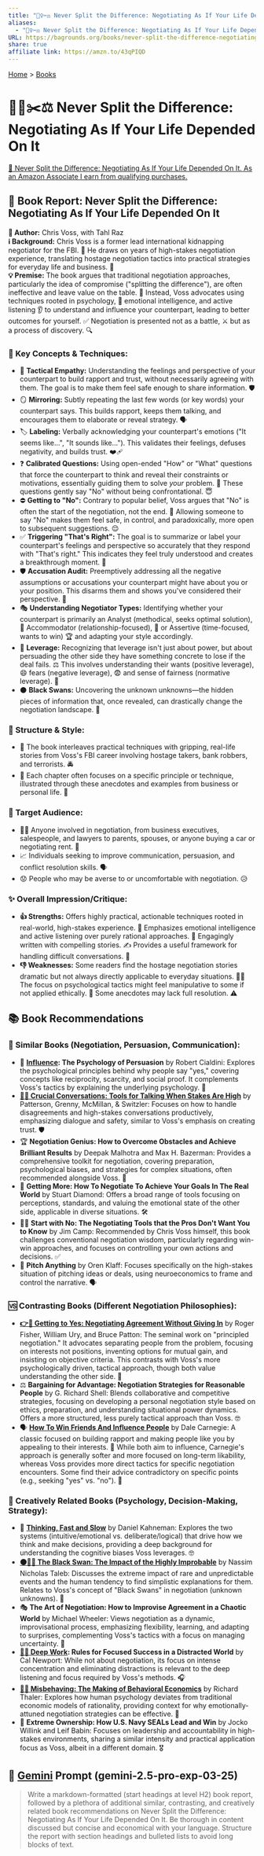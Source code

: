 ```yaml
---
title: "🙅‍♀️✂️⚖️ Never Split the Difference: Negotiating As If Your Life Depended On It"
aliases:
  - "🙅‍♀️✂️⚖️ Never Split the Difference: Negotiating As If Your Life Depended On It"
URL: https://bagrounds.org/books/never-split-the-difference-negotiating-as-if-your-life-depended-on-it
share: true
affiliate link: https://amzn.to/43qPIQD
---
```

[Home](../index.md) > [Books](./index.md)  
# 🙅‍♀️✂️⚖️ Never Split the Difference: Negotiating As If Your Life Depended On It  
[🛒 Never Split the Difference: Negotiating As If Your Life Depended On It. As an Amazon Associate I earn from qualifying purchases.](https://amzn.to/43qPIQD)  
  
## 📖 Book Report: Never Split the Difference: Negotiating As If Your Life Depended On It  
  
**👤 Author:** Chris Voss, with Tahl Raz  
**ℹ️ Background:** Chris Voss is a former lead international kidnapping negotiator for the FBI. 👮 He draws on years of high-stakes negotiation experience, translating hostage negotiation tactics into practical strategies for everyday life and business. 💼  
**💡 Premise:** The book argues that traditional negotiation approaches, particularly the idea of compromise ("splitting the difference"), are often ineffective and leave value on the table. 🚫 Instead, Voss advocates using techniques rooted in psychology, 🧠 emotional intelligence, and active listening 👂 to understand and influence your counterpart, leading to better outcomes for yourself. ✅ Negotiation is presented not as a battle, ⚔️ but as a process of discovery. 🔍  
  
### 🔑 Key Concepts & Techniques:  
  
* 🤝 **Tactical Empathy:** Understanding the feelings and perspective of your counterpart to build rapport and trust, without necessarily agreeing with them. The goal is to make them feel safe enough to share information. 🛡️  
* 🪞 **Mirroring:** Subtly repeating the last few words (or key words) your counterpart says. This builds rapport, keeps them talking, and encourages them to elaborate or reveal strategy. 🗣️  
* 🏷️ **Labeling:** Verbally acknowledging your counterpart's emotions ("It seems like...", "It sounds like..."). This validates their feelings, defuses negativity, and builds trust. ❤️‍🩹  
* ❓ **Calibrated Questions:** Using open-ended "How" or "What" questions that force the counterpart to think and reveal their constraints or motivations, essentially guiding them to solve *your* problem. 🤔 These questions gently say "No" without being confrontational. 😇  
* ⛔ **Getting to "No":** Contrary to popular belief, Voss argues that "No" is often the start of the negotiation, not the end. 🏁 Allowing someone to say "No" makes them feel safe, in control, and paradoxically, more open to subsequent suggestions. 😌  
* ✅ **Triggering "That's Right":** The goal is to summarize or label your counterpart's feelings and perspective so accurately that they respond with "That's right." This indicates they feel truly understood and creates a breakthrough moment. 🤯  
* 🛡️ **Accusation Audit:** Preemptively addressing all the negative assumptions or accusations your counterpart might have about you or your position. This disarms them and shows you've considered their perspective. 💭  
* 🎭 **Understanding Negotiator Types:** Identifying whether your counterpart is primarily an Analyst (methodical, seeks optimal solution), 🧐 Accommodator (relationship-focused), 🤗 or Assertive (time-focused, wants to win) 🏆 and adapting your style accordingly.  
* 💪 **Leverage:** Recognizing that leverage isn't just about power, but about persuading the other side they have something concrete to lose if the deal fails. ⚖️ This involves understanding their wants (positive leverage), 😄 fears (negative leverage), 😨 and sense of fairness (normative leverage). 🙏  
* ⚫ **Black Swans:** Uncovering the unknown unknowns—the hidden pieces of information that, once revealed, can drastically change the negotiation landscape. 🦢  
  
### 🧱 Structure & Style:  
  
* 📖 The book interleaves practical techniques with gripping, real-life stories from Voss's FBI career involving hostage takers, bank robbers, and terrorists. 🚔  
* 📍 Each chapter often focuses on a specific principle or technique, illustrated through these anecdotes and examples from business or personal life. 💼  
  
### 🎯 Target Audience:  
  
* 🧑‍💼 Anyone involved in negotiation, from business executives, salespeople, and lawyers to parents, spouses, or anyone buying a car or negotiating rent. 🚗  
* 📈 Individuals seeking to improve communication, persuasion, and conflict resolution skills. 🗣️  
* 😟 People who may be averse to or uncomfortable with negotiation. 😥  
  
### ✨ Overall Impression/Critique:  
  
* **👍 Strengths:** Offers highly practical, actionable techniques rooted in real-world, high-stakes experience. 💯 Emphasizes emotional intelligence and active listening over purely rational approaches. 🧠 Engagingly written with compelling stories. ✍️ Provides a useful framework for handling difficult conversations. 🤝  
* **👎 Weaknesses:** Some readers find the hostage negotiation stories dramatic but not always directly applicable to everyday situations. 🤷‍♀️ The focus on psychological tactics might feel manipulative to some if not applied ethically. 🤨 Some anecdotes may lack full resolution. ⚠️  
  
## 📚 Book Recommendations  
  
### 🤝 Similar Books (Negotiation, Persuasion, Communication):  
  
* 🧠 **[Influence](./influence.md): The Psychology of Persuasion** by Robert Cialdini: Explores the psychological principles behind why people say "yes," covering concepts like reciprocity, scarcity, and social proof. It complements Voss's tactics by explaining the underlying psychology. 🤔  
* **[🧰💬 Crucial Conversations: Tools for Talking When Stakes Are High](./crucial-conversations-tools-for-talking-when-stakes-are-high.md)** by Patterson, Grenny, McMillan, & Switzler: Focuses on how to handle disagreements and high-stakes conversations productively, emphasizing dialogue and safety, similar to Voss's emphasis on creating trust. 🛡️  
* 🏆 **Negotiation Genius: How to Overcome Obstacles and Achieve Brilliant Results** by Deepak Malhotra and Max H. Bazerman: Provides a comprehensive toolkit for negotiation, covering preparation, psychological biases, and strategies for complex situations, often recommended alongside Voss. 🧰  
* 🎯 **Getting More: How To Negotiate To Achieve Your Goals In The Real World** by Stuart Diamond: Offers a broad range of tools focusing on perceptions, standards, and valuing the emotional state of the other side, applicable in diverse situations. 🛠️  
* 🙅‍♂️ **Start with No: The Negotiating Tools that the Pros Don't Want You to Know** by Jim Camp: Recommended by Chris Voss himself, this book challenges conventional negotiation wisdom, particularly regarding win-win approaches, and focuses on controlling your own actions and decisions. ✅  
* 🚀 **Pitch Anything** by Oren Klaff: Focuses specifically on the high-stakes situation of pitching ideas or deals, using neuroeconomics to frame and control the narrative. 🗣️  
  
### 🆚 Contrasting Books (Different Negotiation Philosophies):  
  
* **[👉🤝 Getting to Yes: Negotiating Agreement Without Giving In](./getting-to-yes-negotiating-agreement-without-giving-in.md)** by Roger Fisher, William Ury, and Bruce Patton: The seminal work on "principled negotiation." It advocates separating people from the problem, focusing on interests not positions, inventing options for mutual gain, and insisting on objective criteria. This contrasts with Voss's more psychologically driven, tactical approach, though both value understanding the other side. 🤔  
* ⚖️ **Bargaining for Advantage: Negotiation Strategies for Reasonable People** by G. Richard Shell: Blends collaborative and competitive strategies, focusing on developing a personal negotiation style based on ethics, preparation, and understanding situational power dynamics. Offers a more structured, less purely tactical approach than Voss. 🤓  
* 🗣️ **[How To Win Friends And Influence People](./how-to-win-friends-and-influence-people.md)** by Dale Carnegie: A classic focused on building rapport and making people like you by appealing to their interests. 🥰 While both aim to influence, Carnegie's approach is generally softer and more focused on long-term likability, whereas Voss provides more direct tactics for specific negotiation encounters. Some find their advice contradictory on specific points (e.g., seeking "yes" vs. "no"). 🤷  
  
### 🧠 Creatively Related Books (Psychology, Decision-Making, Strategy):  
  
* 🤔 **[Thinking, Fast and Slow](./thinking-fast-and-slow.md)** by Daniel Kahneman: Explores the two systems (intuitive/emotional vs. deliberate/logical) that drive how we think and make decisions, providing a deep background for understanding the cognitive biases Voss leverages. 🤓  
* **[⚫🦢🎲 The Black Swan: The Impact of the Highly Improbable](./the-black-swan-the-impact-of-the-highly-improbable.md)** by Nassim Nicholas Taleb: Discusses the extreme impact of rare and unpredictable events and the human tendency to find simplistic explanations for them. Relates to Voss's concept of "Black Swans" in negotiation (unknown unknowns). 🦢  
* 🎭 **The Art of Negotiation: How to Improvise Agreement in a Chaotic World** by Michael Wheeler: Views negotiation as a dynamic, improvisational process, emphasizing flexibility, learning, and adapting to surprises, complementing Voss's tactics with a focus on managing uncertainty. 🤹  
* **[🤿💼 Deep Work](./deep-work.md): Rules for Focused Success in a Distracted World** by Cal Newport: While not about negotiation, its focus on intense concentration and eliminating distractions is relevant to the deep listening and focus required by Voss's methods. 🎧  
* **[🤔💸 Misbehaving: The Making of Behavioral Economics](./misbehaving-the-making-of-behavioral-economics.md)** by Richard Thaler: Explores how human psychology deviates from traditional economic models of rationality, providing context for why emotionally-attuned negotiation strategies can be effective. 🤯  
* 💪 **Extreme Ownership: How U.S. Navy SEALs Lead and Win** by Jocko Willink and Leif Babin: Focuses on leadership and accountability in high-stakes environments, sharing a similar intensity and practical application focus as Voss, albeit in a different domain. 🎖️  
  
## 💬 [Gemini](../software/gemini.md) Prompt (gemini-2.5-pro-exp-03-25)  
> Write a markdown-formatted (start headings at level H2) book report, followed by a plethora of additional similar, contrasting, and creatively related book recommendations on Never Split the Difference: Negotiating As If Your Life Depended On It. Be thorough in content discussed but concise and economical with your language. Structure the report with section headings and bulleted lists to avoid long blocks of text.